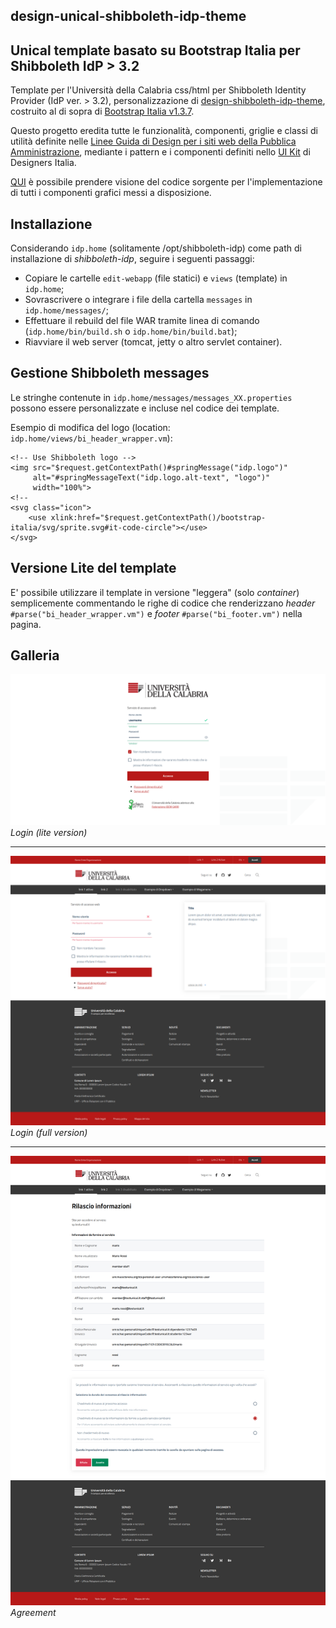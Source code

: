 ## design-unical-shibboleth-idp-theme

Unical template basato su Bootstrap Italia per Shibboleth IdP > 3.2
-------------------------------------------------------------------

Template per l'Università della Calabria css/html per Shibboleth Identity Provider (IdP ver. > 3.2),
personalizzazione di [design-shibboleth-idp-theme](https://github.com/italia/design-shibboleth-idp-theme),
costruito al di sopra di [Bootstrap Italia v1.3.7](https://italia.github.io/bootstrap-italia/).

Questo progetto eredita tutte le funzionalità, componenti, griglie e classi di utilità definite
nelle [Linee Guida di Design per i siti web della Pubblica Amministrazione](https://docs.italia.it/italia/designers-italia/design-linee-guida-docs/it/stabile/),
mediante i pattern e i componenti definiti nello [UI Kit](https://designers.italia.it/kit/ui-kit/)
di Designers Italia.

[QUI](https://italia.github.io/bootstrap-italia/docs/come-iniziare/introduzione/)
è possibile prendere visione del codice sorgente per l'implementazione di tutti
i componenti grafici messi a disposizione.

Installazione
-------------

Considerando `idp.home` (solitamente /opt/shibboleth-idp) come path di installazione di *shibboleth-idp*, seguire i seguenti passaggi:

- Copiare le cartelle ```edit-webapp``` (file statici) e ```views``` (template) in ```idp.home```;
- Sovrascrivere o integrare i file della cartella ```messages``` in ```idp.home/messages/```;
- Effettuare il rebuild del file WAR tramite linea di comando (```idp.home/bin/build.sh``` o ```idp.home/bin/build.bat```);
- Riavviare il web server (tomcat, jetty o altro servlet container).

Gestione Shibboleth messages
----------------------------

Le stringhe contenute in ```idp.home/messages/messages_XX.properties```
possono essere personalizzate e incluse nel codice dei template.

Esempio di modifica del logo (location: ```idp.home/views/bi_header_wrapper.vm```):

```
<!-- Use Shibboleth logo -->
<img src="$request.getContextPath()#springMessage("idp.logo")"
     alt="#springMessageText("idp.logo.alt-text", "logo")"
     width="100%">
<!--
<svg class="icon">
    <use xlink:href="$request.getContextPath()/bootstrap-italia/svg/sprite.svg#it-code-circle"></use>
</svg>
```

Versione Lite del template
--------------------------

E' possibile utilizzare il template in versione "leggera" (solo *container*)
semplicemente commentando le righe di codice che renderizzano
*header* ```#parse("bi_header_wrapper.vm")``` e *footer* ```#parse("bi_footer.vm")```
nella pagina.

Galleria
--------

![Login](data/gallery/login_lite_version.png)
_Login (lite version)_

---------------------------

![Login](data/gallery/login_full_view.png)
_Login (full version)_

---------------------------

![Agreement](data/gallery/agreement.png)
_Agreement_

